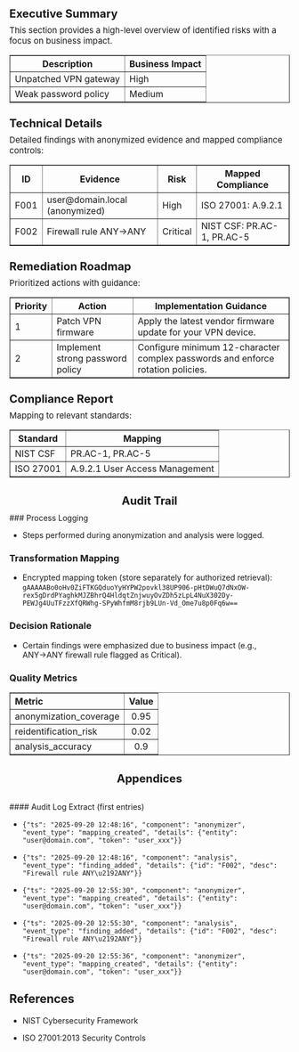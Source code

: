 <h2 style='font-size: 20px; margin-top: 25px; margin-bottom: 8px;'>Executive Summary</h2>
<p style='font-size: 15px; margin-top: 0; margin-bottom: 15px;'>This section provides a high-level overview of identified risks with a focus on business impact.</p>
<table border="1" cellspacing="0" cellpadding="6" width="90%">
<tr><th>Description</th><th>Business Impact</th></tr>
<tr><td>Unpatched VPN gateway</td><td>High</td></tr>
<tr><td>Weak password policy</td><td>Medium</td></tr>
</table>

<h2 style='font-size: 20px; margin-top: 25px; margin-bottom: 8px;'>Technical Details</h2>
<p style='font-size: 15px; margin-top: 0; margin-bottom: 15px;'>Detailed findings with anonymized evidence and mapped compliance controls:</p>
<table border="1" cellspacing="0" cellpadding="6" width="100%">
<tr><th>ID</th><th>Evidence</th><th>Risk</th><th>Mapped Compliance</th></tr>
<tr><td>F001</td><td>user@domain.local (anonymized)</td><td>High</td><td>ISO 27001: A.9.2.1</td></tr>
<tr><td>F002</td><td>Firewall rule ANY→ANY</td><td>Critical</td><td>NIST CSF: PR.AC-1, PR.AC-5</td></tr>
</table>

<h2 style='font-size: 20px; margin-top: 25px; margin-bottom: 8px;'>Remediation Roadmap</h2>
<p style='font-size: 15px; margin-top: 0; margin-bottom: 15px;'>Prioritized actions with guidance:</p>
<table border="1" cellspacing="0" cellpadding="6" width="100%">
<tr><th>Priority</th><th>Action</th><th>Implementation Guidance</th></tr>
<tr><td>1</td><td>Patch VPN firmware</td><td>Apply the latest vendor firmware update for your VPN device.</td></tr>
<tr><td>2</td><td>Implement strong password policy</td><td>Configure minimum 12-character complex passwords and enforce rotation policies.</td></tr>
</table>

<h2 style='font-size: 20px; margin-top: 25px; margin-bottom: 8px;'>Compliance Report</h2>
<p style='font-size: 15px; margin-top: 0; margin-bottom: 15px;'>Mapping to relevant standards:</p>
<table border="1" cellspacing="0" cellpadding="6" width="80%">
<tr><th>Standard</th><th>Mapping</th></tr>
<tr><td>NIST CSF</td><td>PR.AC-1, PR.AC-5</td></tr>
<tr><td>ISO 27001</td><td>A.9.2.1 User Access Management</td></tr>
</table>

<h2 style='text-align: center; font-size: 20px; margin-top: 30px; margin-bottom: 10px;'>Audit Trail</h2>
### Process Logging

- Steps performed during anonymization and analysis were logged.

### Transformation Mapping

- Encrypted mapping token (store separately for authorized retrieval): `gAAAAABo0oHv0ZiFTKGQduoYyHYPW2povkl38UP906-pHtDWuQ7dNxOW-rex5gDrdPYaghkMJZBhrQ4HldqtZnjwuyOvZDh5zLpL4NuX302Dy-PEWJg4UuTFzzXfQRWhg-SPyWhfmM8rjb9LUn-Vd_Ome7u8p0Fq6w==`

### Decision Rationale

- Certain findings were emphasized due to business impact (e.g., ANY→ANY firewall rule flagged as Critical).

### Quality Metrics

<table border="1" cellspacing="0" cellpadding="5" width="60%">
<tr><th align='left'>Metric</th><th align='center'>Value</th></tr>
<tr><td>anonymization_coverage</td><td align='center'>0.95</td></tr>
<tr><td>reidentification_risk</td><td align='center'>0.02</td></tr>
<tr><td>analysis_accuracy</td><td align='center'>0.9</td></tr>
</table>

<h2 style='text-align: center; font-size: 20px; margin-top: 30px; margin-bottom: 10px;'>Appendices</h2>
<h2 style='text-align: center; margin-top: 30px; margin-bottom: 15px;'></h2>
#### Audit Log Extract (first entries)

- `{"ts": "2025-09-20 12:48:16", "component": "anonymizer", "event_type": "mapping_created", "details": {"entity": "user@domain.com", "token": "user_xxx"}}`

- `{"ts": "2025-09-20 12:48:16", "component": "analysis", "event_type": "finding_added", "details": {"id": "F002", "desc": "Firewall rule ANY\u2192ANY"}}`

- `{"ts": "2025-09-20 12:55:30", "component": "anonymizer", "event_type": "mapping_created", "details": {"entity": "user@domain.com", "token": "user_xxx"}}`

- `{"ts": "2025-09-20 12:55:30", "component": "analysis", "event_type": "finding_added", "details": {"id": "F002", "desc": "Firewall rule ANY\u2192ANY"}}`

- `{"ts": "2025-09-20 12:55:36", "component": "anonymizer", "event_type": "mapping_created", "details": {"entity": "user@domain.com", "token": "user_xxx"}}`

## References

- NIST Cybersecurity Framework

- ISO 27001:2013 Security Controls
